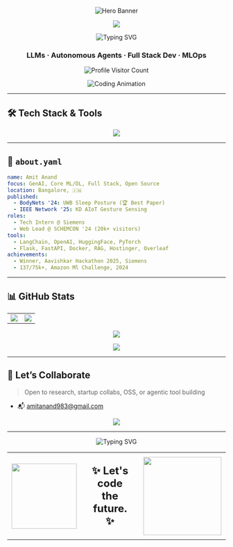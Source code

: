 <!-- Glitchy Hero Banner (Fallback to GIF if SVG fails)  -->
<p align="center">
  <img src="https://media.giphy.com/media/TilmLMmWrRYYHjLfub/giphy.gif" style="max-width: 100%; height: auto;" alt="Hero Banner"/>
</p>

<!-- Animated Wave Separator -->
<p align="center">
  <img src="https://capsule-render.vercel.app/api?type=waving&color=gradient&customColorList=0,2,2,5,30&height=150&section=header&text=Wamos%20&fontSize=50&fontColor=fff&animation=twinkling&fontAlignY=35" style="max-width: 100%; height: auto;"/>
</p>

<!-- Bottom Wave
<p align="center">
  <img src="https://capsule-render.vercel.app/api?type=waving&color=gradient&customColorList=0,2,2,5,30&height=100&section=footer&animation=fadeIn" style="max-width: 100%; height: auto;"/>
</p> -->

<!-- Particle Typing Animation -->
<p align="center">
  <img src="https://readme-typing-svg.demolab.com?font=Fira+Code&pause=1000&center=true&vCenter=true&multiline=true&width=700&height=150&lines=Hi+%F0%9F%91%8B%2C+I'm+Amit+Anand;Full-Stack+Gen+AI+Engineer+%7C+Researcher" alt="Typing SVG" style="max-width: 100%; height: auto;"/>
</p>

<h3 align="center">LLMs · Autonomous Agents · Full Stack Dev · MLOps </h3>

<p align="center">
  <img src="https://komarev.com/ghpvc/?username=Amitanand983&color=blueviolet&style=flat-square&since=1010" alt="Profile Visitor Count" />
</p>

<!-- Developer GIF -->
<p align="center">
  <img src="https://media.giphy.com/media/qgQUggAC3Pfv687qPC/giphy.gif" style="max-width: 100%; height: auto;" alt="Coding Animation"/>
</p>

---

## 🛠️ Tech Stack & Tools

<p align="center">
  <img src="https://skillicons.dev/icons?i=py,tensorflow,pytorch,fastapi,flask,docker,git,github,vscode,figma,js,ts,react,nextjs,vercel,tailwind,linux,sqlite,mysql&perline=10" style="max-width: 100%; height: auto;"/>
</p>

---

## 🔮 `about.yaml`

```yaml
name: Amit Anand
focus: GenAI, Core ML/DL, Full Stack, Open Source
location: Bangalore, 🇮🇳
published:
  - BodyNets '24: UWB Sleep Posture (🏆 Best Paper)
  - IEEE Network '25: KD AIoT Gesture Sensing
roles:
  - Tech Intern @ Siemens 
  - Web Lead @ SCHEMCON '24 (20k+ visitors)
tools:
  - LangChain, OpenAI, HuggingFace, PyTorch
  - Flask, FastAPI, Docker, RAG, Hostinger, Overleaf
achievements:
  - Winner, Aavishkar Hackathon 2025, Siemens
  - 137/75k+, Amazon Ml Challenge, 2024
```

---

## 📊 GitHub Stats

<!-- 3D Stats Layout -->
<div align="center">

<table>
<tr>
<td width="50%">

<img src="https://github-readme-stats.vercel.app/api?username=Amitanand983&show_icons=true&theme=radical&hide_border=true&bg_color=0d1117&title_color=58a6ff&icon_color=1f6feb&text_color=c9d1d9&ring_color=58a6ff" style="max-width: 100%; height: auto;"/>

</td>
<td width="50%">

<img src="https://github-readme-streak-stats.herokuapp.com/?user=Amitanand983&theme=radical&hide_border=true&background=0d1117&stroke=58a6ff&ring=58a6ff&fire=ff6b35&currStreakLabel=58a6ff" style="max-width: 100%; height: auto;"/>

</td>
</tr>
</table>

</div>

<!-- Snake Animation Replacement with GitHub Trophy -->
<p align="center">
  <img src="https://github-profile-trophy.vercel.app/?username=Amitanand983&theme=radical&no-frame=true&margin-w=10&column=7" style="max-width: 100%; height: auto;"/>
</p>


<p align="center">
<img src="https://github-readme-stats.vercel.app/api/top-langs/?username=Amitanand983&layout=compact&theme=radical&hide_border=true&bg_color=0d1117&title_color=58a6ff&text_color=c9d1d9" style="max-width: 100%; height: auto;"/>
</p>

---

## 🤝 Let’s Collaborate

> Open to research, startup collabs, OSS, or agentic tool building

- 📬 [amitanand983@gmail.com](mailto:amitanand983@gmail.com)

<!-- Random Dev Quote -->
<p align="center">
  <img src="https://quotes-github-readme.vercel.app/api?type=horizontal&theme=radical" style="max-width: 100%; height: auto;"/>
</p>

---

<!-- Responsive Typing Animation -->
<p align="center">
  <img src="https://readme-typing-svg.demolab.com?font=Roboto+Mono&weight=500&pause=1000&color=00FF00&center=true&vCenter=true&width=700&lines=Autonomous+AI+Agents...;LangChain+Pipelines...;OSS+Infra+for+Impactful+AI..." 
       alt="Typing SVG" 
       style="max-width: min(700px, 90vw); height: auto;"/>
</p>

<!-- Responsive Future Section -->
<div align="center">
  <table style="border: none; border-collapse: collapse;">
    <tr>
      <td align="center" style="border: none; padding: 10px;">
        <img src="https://media.giphy.com/media/du3J3cXyzhj75IOgvA/giphy.gif" 
             width="150" 
             style="max-width: 100%; height: auto; min-width: 80px;"/>
      </td>
      <td align="center" style="border: none; padding: 20px;">
        <b style="font-size: clamp(16px, 4vw, 24px);">✨ Let's code the future. ✨</b>
      </td>
      <td align="center" style="border: none; padding: 10px;">
        <img src="https://media.giphy.com/media/RbDKaczqWovIugyJmW/giphy.gif" 
             width="180" 
             style="max-width: 100%; height: auto; min-width: 80px;"/>
      </td>
    </tr>
  </table>
</div>

<!-- ## 🎯 Featured Projects

<div align="center">
  
| 🤖 AI/ML Projects | 🌐 Full Stack | 📱 Mobile |
|:---:|:---:|:---:|
| [![Repo](https://github-readme-stats.vercel.app/api/pin/?username=Amitanand983&repo=sleep-posture-uwb&theme=radical)](https://github.com/Amitanand983/sleep-posture-uwb) | [![Repo](https://github-readme-stats.vercel.app/api/pin/?username=Amitanand983&repo=schemcon-website&theme=radical)](https://github.com/Amitanand983/schemcon-website) | [![Repo](https://github-readme-stats.vercel.app/api/pin/?username=Amitanand983&repo=mobile-project&theme=radical)](https://github.com/Amitanand983/mobile-project) |

</div> -->
